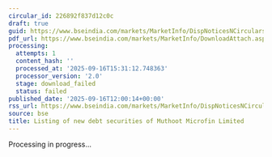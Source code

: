 ```yaml
---
circular_id: 226892f837d12c0c
draft: true
guid: https://www.bseindia.com/markets/MarketInfo/DispNoticesNCirculars.aspx?Noticeid={62E35F74-7E86-4B85-B78B-EA2EBCE1D9C6}&noticeno=20250916-49&dt=09/16/2025&icount=49&totcount=78&flag=0
pdf_url: https://www.bseindia.com/markets/MarketInfo/DownloadAttach.aspx?id=20250916-49&attachedId=
processing:
  attempts: 1
  content_hash: ''
  processed_at: '2025-09-16T15:31:12.748363'
  processor_version: '2.0'
  stage: download_failed
  status: failed
published_date: '2025-09-16T12:00:14+00:00'
rss_url: https://www.bseindia.com/markets/MarketInfo/DispNoticesNCirculars.aspx?Noticeid={62E35F74-7E86-4B85-B78B-EA2EBCE1D9C6}&noticeno=20250916-49&dt=09/16/2025&icount=49&totcount=78&flag=0
source: bse
title: Listing of new debt securities of Muthoot Microfin Limited
---
```


Processing in progress...